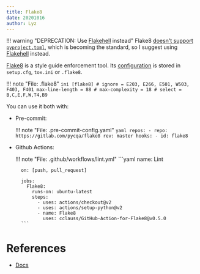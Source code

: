 ```yaml
---
title: Flake8
date: 20201016
author: Lyz
---
```


!!! warning "DEPRECATION: Use [Flakehell](flakehell.md) instead"
    Flake8 [doesn't support
    `pyproject.toml`](https://gitlab.com/pycqa/flake8/-/issues/428), which is
    becoming the standard, so I suggest using [Flakehell](flakehell.md) instead.

[Flake8](https://flake8.pycqa.org/en/latest/) is a style guide enforcement tool.
Its [configuration](https://flake8.pycqa.org/en/latest/user/configuration.html)
is stored in `setup.cfg`, `tox.ini` or `.flake8`.

!!! note "File: .flake8"
    ```ini
    [flake8]
    # ignore = E203, E266, E501, W503, F403, F401
    max-line-length = 88
    # max-complexity = 18
    # select = B,C,E,F,W,T4,B9
    ```

You can use it both with:

* Pre-commit:

    !!! note "File: .pre-commit-config.yaml"
        ```yaml
        repos:
        - repo: https://gitlab.com/pycqa/flake8
          rev: master
          hooks:
            - id: flake8
        ```
* Github Actions:

    !!! note "File: .github/workflows/lint.yml"
        ```yaml
        name: Lint

        on: [push, pull_request]

        jobs:
          Flake8:
            runs-on: ubuntu-latest
            steps:
              - uses: actions/checkout@v2
              - uses: actions/setup-python@v2
              - name: Flake8
                uses: cclauss/GitHub-Action-for-Flake8@v0.5.0
        ```

# References

* [Docs](https://flake8.pycqa.org/en/latest/)
